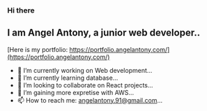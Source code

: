 ### Hi there 

## I am Angel Antony, a junior web developer..
[Here is my portfolio: https://portfolio.angelantony.com/](https://portfolio.angelantony.com/)



- 🔭 I’m currently working on Web development...
- 🌱 I’m currently learning database...
- 👯 I’m looking to collaborate on React projects...
- 🤔 I’m gaining more expretise with AWS...
- 📫 How to reach me: angelantony.91@gmail.com...


<!--
**angelantonyc/angelantonyc** is a ✨ _special_ ✨ repository because its `README.md` (this file) appears on your GitHub profile.

Here are some ideas to get you started:

- 🔭 I’m currently working on ...
- 🌱 I’m currently learning ...
- 👯 I’m looking to collaborate on ...
- 🤔 I’m looking for help with ...
- 💬 Ask me about ...
- 📫 How to reach me: ...
- 😄 Pronouns: ...
- ⚡ Fun fact: ...
-->
